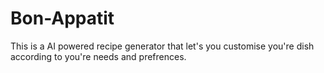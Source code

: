 # Bon-Appatit
This is a AI powered recipe generator that let's you customise you're dish according to you're needs and prefrences.

